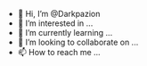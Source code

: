 - 👋 Hi, I’m @Darkpazion
- 👀 I’m interested in ...
- 🌱 I’m currently learning ...
- 💞️ I’m looking to collaborate on ...
- 📫 How to reach me ...

<!---
Darkpazion/Darkpazion is a ✨ special ✨ repository because its `README.md` (this file) appears on your GitHub profile.
You can click the Preview link to take a look at your changes.
--->
